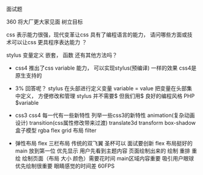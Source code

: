 面试题

360 将大厂更大家见面  树立目标

css 表示能力很强，现代变革让css 具有了编程语言的能力， 请问哪些方面或技术可以让css 更具程序表达能力 ？

stylus  变量定义  嵌套， 函数
还有其他方法吗？

- css4 推出了css variable 能力， 可以实现stylus(预编译) 一样的效果
css4是原生支持的
- 3% 回答呢？
  stylus 在头部进行定义变量  variable = value
  把变量在头部集中定义， 方便修改和管理
  stylus 并不需要$   但我们用$  良好的编程风格  PHP $variable

- css3 css4
  每一代有一些新特性    列举一些css3的新特性
  animation(复杂动画设计) transition(css属性修改带来过渡)
  translate3d transform
  box-shadow
  盒子模型
  rgba
  flex
  grid 布局  filter

- 弹性布局 flex
  三栏布局    传统的双飞翼  圣杯可以
  面试要创新  flex  布局挺好的
  main 放到第一位    优先显示   用户先看到主题内容
  页面绘制出来的    绘制  重排 重绘
  绘制页面（布局  大小  颜色）需要花时间  main区域内容重要
  吸引用户眼球   优先绘制很重要   眼睛感觉的时间差 60FPS